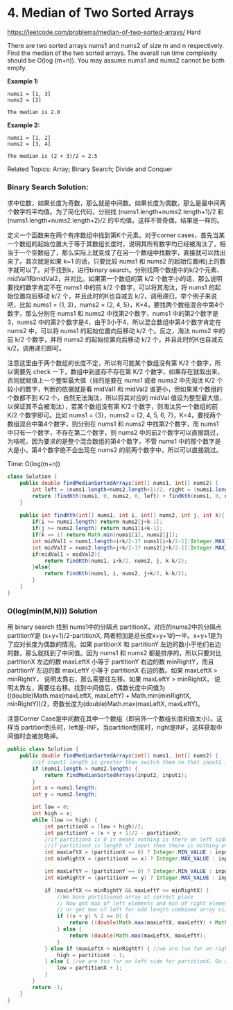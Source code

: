 # 4. Median of Two Sorted Arrays
<https://leetcode.com/problems/median-of-two-sorted-arrays/>
Hard

There are two sorted arrays nums1 and nums2 of size m and n respectively.
Find the median of the two sorted arrays. The overall run time complexity should be O(log (m+n)).
You may assume nums1 and nums2 cannot be both empty.

**Example 1:**

    nums1 = [1, 3]
    nums2 = [2]

    The median is 2.0

**Example 2:**

    nums1 = [1, 2]
    nums2 = [3, 4]

    The median is (2 + 3)/2 = 2.5

Related Topics: Array; Binary Search; Divide and Conquer

### Binary Search Solution: 
求中位数，如果长度为奇数，那么就是中间数。如果长度为偶数，那么是最中间两个数字的平均值。为了简化代码，分别找 (nums1.length+nums2.length+1)/2 和 (nums1.length+nums2.length+2)/2 的平均值。这样不管奇偶，结果是一样的。

定义一个函数来在两个有序数组中找到第K个元素。对于corner cases，首先当某一个数组的起始位置大于等于其数组长度时，说明其所有数字均已经被淘汰了，相当于一个空数组了，那么实际上就变成了在另一个数组中找数字，直接就可以找出来了。其次就是如果 k=1 的话，只要比较 nums1 和 nums2 的起始位置i和j上的数字就可以了。对于找到k，进行binary search。分别找两个数组中的k/2个元素、midVal1和midVal2，并对比。如果第一个数组的第 k/2 个数字小的话，那么说明要找的数字肯定不在 nums1 中的前 k/2 个数字，可以将其淘汰，将 nums1 的起始位置向后移动 k/2 个，并且此时的K也自减去 k/2，调用递归，举个例子来说吧，比如 nums1 = {1, 3}，nums2 = {2, 4, 5}，K=4，要找两个数组混合中第4个数字，那么分别在 nums1 和 nums2 中找第2个数字，nums1 中的第2个数字是3，nums2 中的第2个数字是4，由于3小于4，所以混合数组中第4个数字肯定在 nums2 中，可以将 nums1 的起始位置向后移动 k/2 个。反之，淘汰 nums2 中的前 k/2 个数字，并将 nums2 的起始位置向后移动 k/2 个，并且此时的K也自减去 k/2，调用递归即可。

注意这里由于两个数组的长度不定，所以有可能某个数组没有第 K/2 个数字，所以需要先 check 一下，数组中到底存不存在第 K/2 个数字，如果存在就取出来，否则就赋值上一个整型最大值（目的是要在 nums1 或者 nums2 中先淘汰 K/2 个较小的数字，判断的依据就是看 midVal1 和 midVal2 谁更小，但如果某个数组的个数都不到 K/2 个，自然无法淘汰，所以将其对应的 midVal 值设为整型最大值，以保证其不会被淘汰），若某个数组没有第 K/2 个数字，则淘汰另一个数组的前 K/2 个数字即可。比如 nums1 = {3}，nums2 = {2, 4, 5, 6, 7}，K=4，要找两个数组混合中第4个数字，则分别在 nums1 和 nums2 中找第2个数字，而 nums1 中只有一个数字，不存在第二个数字，则 nums2 中的前2个数字可以直接跳过，为啥呢，因为要求的是整个混合数组的第4个数字，不管 nums1 中的那个数字是大是小，第4个数字绝不会出现在 nums2 的前两个数字中，所以可以直接跳过。

Time: O(log(m+n))

```java
class Solution {
    public double findMedianSortedArrays(int[] nums1, int[] nums2) {
        int left = (nums1.length+nums2.length+1)/2, right = (nums1.length+nums2.length+2)/2;
        return (findKth(nums1, 0, nums2, 0, left) + findKth(nums1, 0, nums2, 0, right))/2.0;
    }
    
    public int findKth(int[] nums1, int i, int[] nums2, int j, int k){
        if(i >= nums1.length) return nums2[j+k-1];
        if(j >= nums2.length) return nums1[i+k-1];
        if(k == 1) return Math.min(nums1[i], nums2[j]);
        int midVal1 = nums1.length>i+k/2-1? nums1[i+k/2-1]:Integer.MAX_VALUE;
        int midVal2 = nums2.length>j+k/2-1? nums2[j+k/2-1]:Integer.MAX_VALUE;
        if(midVal1 < midVal2){
            return findKth(nums1, i+k/2, nums2, j, k-k/2);
        }else{
            return findKth(nums1, i, nums2, j+k/2, k-k/2);
        }
    }
}
```

### O(log(min(M,N))) Solution
用 binary search 找到 nums1中的分隔点 partitionX，对应的nums2中的分隔点partitionY是 (x+y+1)/2-partitionX, 两者相加是总长度x+y+1的一半。x+y+1是为了应对长度为偶数的情况。如果 partitionX 和 partitionY 左边的数小于他们右边的数，那么就找到了中间值。因为 nums1 和 nums2 都是排序的，所以只要对比 partitionX 左边的数 maxLeftX 小等于 partitionY 右边的数 minRightY，而且 partitionY 左边的数 maxLeftY 小等于 partitionX 右边的数。如果 maxLeftX > minRightY， 说明太靠右，那么需要往左移。如果 maxLeftY > minRightX， 说明太靠左，需要往右移。找到中间值后，偶数长度中间值为 ((double)Math.max(maxLeftX, maxLeftY) + Math.min(minRightX, minRightY))/2，奇数长度为(double)Math.max(maxLeftX, maxLeftY)。

注意Corner Case是中间数在其中一个数组（即另外一个数组长度和值太小）。这样当 partition到头时，left是-INF。当partition到尾时，right是INF。这样获取中间值时会被忽略掉。

```java
public class Solution {
    public double findMedianSortedArrays(int[] nums1, int[] nums2) {
        //if input1 length is greater than switch them so that input1 is smaller than input2.
        if (nums1.length > nums2.length) {
            return findMedianSortedArrays(input2, input1);
        }
        int x = nums1.length;
        int y = nums2.length;

        int low = 0;
        int high = x;
        while (low <= high) {
            int partitionX = (low + high)/2;
            int partitionY = (x + y + 1)/2 - partitionX;
            //if partitionX is 0 it means nothing is there on left side. Use -INF for maxLeftX
            //if partitionX is length of input then there is nothing on right side. Use +INF for minRightX
            int maxLeftX = (partitionX == 0) ? Integer.MIN_VALUE : input1[partitionX - 1];
            int minRightX = (partitionX == x) ? Integer.MAX_VALUE : input1[partitionX];

            int maxLeftY = (partitionY == 0) ? Integer.MIN_VALUE : input2[partitionY - 1];
            int minRightY = (partitionY == y) ? Integer.MAX_VALUE : input2[partitionY];

            if (maxLeftX <= minRightY && maxLeftY <= minRightX) {
                //We have partitioned array at correct place
                // Now get max of left elements and min of right elements to get the median in case of even length combined array size
                // or get max of left for odd length combined array size.
                if ((x + y) % 2 == 0) {
                    return ((double)Math.max(maxLeftX, maxLeftY) + Math.min(minRightX, minRightY))/2;
                } else {
                    return (double)Math.max(maxLeftX, maxLeftY);
                }
            } else if (maxLeftX > minRightY) { //we are too far on right side for partitionX. Go on left side.
                high = partitionX - 1;
            } else { //we are too far on left side for partitionX. Go on right side.
                low = partitionX + 1;
            }
        }
        return -1;
    }
}
```